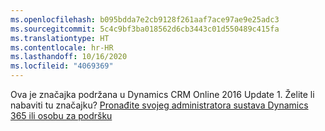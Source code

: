 ```yaml
---
ms.openlocfilehash: b095bdda7e2cb9128f261aaf7ace97ae9e25adc3
ms.sourcegitcommit: 5c4c9bf3ba018562d6cb3443c01d550489c415fa
ms.translationtype: HT
ms.contentlocale: hr-HR
ms.lasthandoff: 10/16/2020
ms.locfileid: "4069369"
---
```

Ova je značajka podržana u Dynamics CRM Online 2016 Update 1. Želite li nabaviti tu značajku? [Pronađite svojeg administratora sustava Dynamics 365 ili osobu za podršku](https://docs.microsoft.com/dynamics365/customerengagement/on-premises/basics/find-administrator-support)
